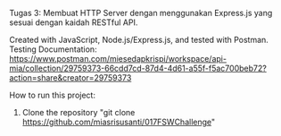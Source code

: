Tugas 3: Membuat HTTP Server dengan menggunakan Express.js yang sesuai dengan kaidah RESTful API.

Created with JavaScript, Node.js/Express.js, and tested with Postman.
Testing Documentation: https://www.postman.com/miesedapkrispi/workspace/api-mia/collection/29759373-66cdd7cd-87d4-4d61-a55f-f5ac700beb72?action=share&creator=29759373

How to run this project:
1. Clone the repository
   "git clone https://github.com/miasrisusanti/017FSWChallenge"

